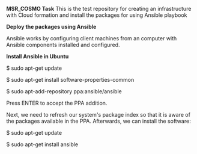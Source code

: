 **MSR_COSMO Task**
This is the test repository for creating an infrastructure with Cloud formation and install the packages for using Ansible playbook

**Deploy the packages using Ansible**

Ansible works by configuring client machines from an computer with Ansible components installed and configured.

**Install Ansible in Ubuntu**

$ sudo apt-get update

$ sudo apt-get install software-properties-common

$ sudo apt-add-repository ppa:ansible/ansible

Press ENTER to accept the PPA addition.

Next, we need to refresh our system's package index so that it is aware of the packages available in the PPA. Afterwards, we can install the software:

$ sudo apt-get update

$ sudo apt-get install ansible


